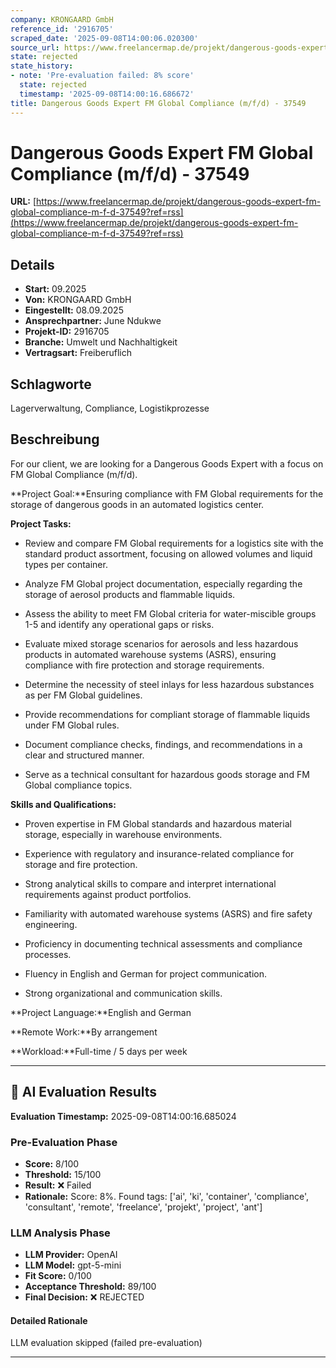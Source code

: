 ```yaml
---
company: KRONGAARD GmbH
reference_id: '2916705'
scraped_date: '2025-09-08T14:00:06.020300'
source_url: https://www.freelancermap.de/projekt/dangerous-goods-expert-fm-global-compliance-m-f-d-37549?ref=rss
state: rejected
state_history:
- note: 'Pre-evaluation failed: 8% score'
  state: rejected
  timestamp: '2025-09-08T14:00:16.686672'
title: Dangerous Goods Expert FM Global Compliance (m/f/d) - 37549
---
```



# Dangerous Goods Expert FM Global Compliance (m/f/d) - 37549
**URL:** [https://www.freelancermap.de/projekt/dangerous-goods-expert-fm-global-compliance-m-f-d-37549?ref=rss](https://www.freelancermap.de/projekt/dangerous-goods-expert-fm-global-compliance-m-f-d-37549?ref=rss)
## Details
- **Start:** 09.2025
- **Von:** KRONGAARD GmbH
- **Eingestellt:** 08.09.2025
- **Ansprechpartner:** June Ndukwe
- **Projekt-ID:** 2916705
- **Branche:** Umwelt und Nachhaltigkeit
- **Vertragsart:** Freiberuflich

## Schlagworte
Lagerverwaltung, Compliance, Logistikprozesse

## Beschreibung
For our client, we are looking for a Dangerous Goods Expert with a focus on FM Global Compliance (m/f/d).

**Project Goal:**Ensuring compliance with FM Global requirements for the storage of dangerous goods in an automated logistics center.

**Project Tasks:**

- Review and compare FM Global requirements for a logistics site with the standard product assortment, focusing on allowed volumes and liquid types per container.

- Analyze FM Global project documentation, especially regarding the storage of aerosol products and flammable liquids.

- Assess the ability to meet FM Global criteria for water-miscible groups 1-5 and identify any operational gaps or risks.

- Evaluate mixed storage scenarios for aerosols and less hazardous products in automated warehouse systems (ASRS), ensuring compliance with fire protection and storage requirements.

- Determine the necessity of steel inlays for less hazardous substances as per FM Global guidelines.

- Provide recommendations for compliant storage of flammable liquids under FM Global rules.

- Document compliance checks, findings, and recommendations in a clear and structured manner.

- Serve as a technical consultant for hazardous goods storage and FM Global compliance topics.

**Skills and Qualifications:**

- Proven expertise in FM Global standards and hazardous material storage, especially in warehouse environments.

- Experience with regulatory and insurance-related compliance for storage and fire protection.

- Strong analytical skills to compare and interpret international requirements against product portfolios.

- Familiarity with automated warehouse systems (ASRS) and fire safety engineering.

- Proficiency in documenting technical assessments and compliance processes.

- Fluency in English and German for project communication.

- Strong organizational and communication skills.

**Project Language:**English and German

**Remote Work:**By arrangement

**Workload:**Full-time / 5 days per week

---

## 🤖 AI Evaluation Results

**Evaluation Timestamp:** 2025-09-08T14:00:16.685024

### Pre-Evaluation Phase
- **Score:** 8/100
- **Threshold:** 15/100
- **Result:** ❌ Failed
- **Rationale:** Score: 8%. Found tags: ['ai', 'ki', 'container', 'compliance', 'consultant', 'remote', 'freelance', 'projekt', 'project', 'ant']

### LLM Analysis Phase
- **LLM Provider:** OpenAI
- **LLM Model:** gpt-5-mini
- **Fit Score:** 0/100
- **Acceptance Threshold:** 89/100
- **Final Decision:** ❌ REJECTED

#### Detailed Rationale
LLM evaluation skipped (failed pre-evaluation)

---
